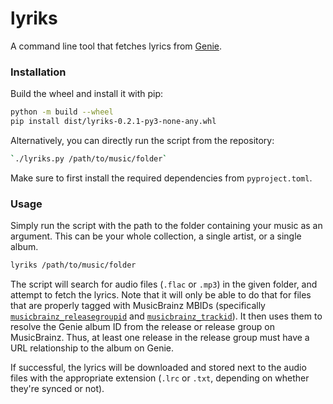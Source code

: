 # lyriks

A command line tool that fetches lyrics from [Genie](https://www.genie.co.kr/).

### Installation

Build the wheel and install it with pip:

```bash
python -m build --wheel
pip install dist/lyriks-0.2.1-py3-none-any.whl
```

Alternatively, you can directly run the script from the repository:

```bash
`./lyriks.py /path/to/music/folder`
```

Make sure to first install the required dependencies from `pyproject.toml`.

### Usage

Simply run the script with the path to the folder containing your music as an argument.
This can be your whole collection, a single artist, or a single album.

```bash
lyriks /path/to/music/folder
```

The script will search for audio files (`.flac` or `.mp3`) in the given folder, and attempt to fetch the lyrics.
Note that it will only be able to do that for files that are properly tagged with MusicBrainz MBIDs
(specifically [`musicbrainz_releasegroupid`][rgid] and [`musicbrainz_trackid`][tid]).
It then uses them to resolve the Genie album ID from the release or release group on MusicBrainz.
Thus, at least one release in the release group must have a URL relationship to the album on Genie.

If successful, the lyrics will be downloaded and stored next to the audio files with the appropriate extension
(`.lrc` or `.txt`, depending on whether they're synced or not).

[rgid]: https://picard-docs.musicbrainz.org/en/appendices/tag_mapping.html#musicbrainz-release-group-id

[tid]: https://picard-docs.musicbrainz.org/en/appendices/tag_mapping.html#id24
